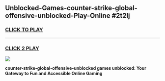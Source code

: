 
## Unblocked-Games-counter-strike-global-offensive-unblocked-Play-Online #2t2lj
<h3>
<a href="https://news.freeplayer.one?title=counter-strike-global-offensive-unblocked&ref=3">CLICK TO PLAY</a></h3>
<hr>

<h3>
<a href="https://news.freeplayer.one?title=counter-strike-global-offensive-unblocked&ref=3">CLICK 2 PLAY</a>
  
</h3>

<a href="https://news.freeplayer.one?title=counter-strike-global-offensive-unblocked&ref=3"><img src="https://clearcache.store/games.png"></a>


**counter-strike-global-offensive-unblocked games unblocked: Your Gateway to Fun and Accessible Online Gaming**
